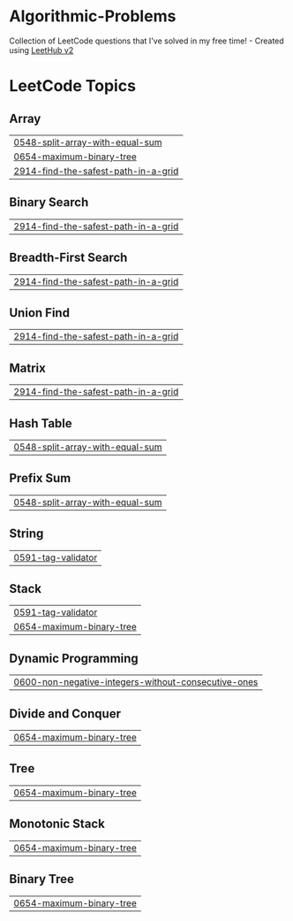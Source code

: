 # Algorithmic-Problems
Collection of LeetCode questions that I've solved in my free time! - Created using [LeetHub v2](https://github.com/arunbhardwaj/LeetHub-2.0)

<!---LeetCode Topics Start-->
# LeetCode Topics
## Array
|  |
| ------- |
| [0548-split-array-with-equal-sum](https://github.com/brianahaneku/Algorithmic-Problems/tree/master/0548-split-array-with-equal-sum) |
| [0654-maximum-binary-tree](https://github.com/brianahaneku/Algorithmic-Problems/tree/master/0654-maximum-binary-tree) |
| [2914-find-the-safest-path-in-a-grid](https://github.com/brianahaneku/Algorithmic-Problems/tree/master/2914-find-the-safest-path-in-a-grid) |
## Binary Search
|  |
| ------- |
| [2914-find-the-safest-path-in-a-grid](https://github.com/brianahaneku/Algorithmic-Problems/tree/master/2914-find-the-safest-path-in-a-grid) |
## Breadth-First Search
|  |
| ------- |
| [2914-find-the-safest-path-in-a-grid](https://github.com/brianahaneku/Algorithmic-Problems/tree/master/2914-find-the-safest-path-in-a-grid) |
## Union Find
|  |
| ------- |
| [2914-find-the-safest-path-in-a-grid](https://github.com/brianahaneku/Algorithmic-Problems/tree/master/2914-find-the-safest-path-in-a-grid) |
## Matrix
|  |
| ------- |
| [2914-find-the-safest-path-in-a-grid](https://github.com/brianahaneku/Algorithmic-Problems/tree/master/2914-find-the-safest-path-in-a-grid) |
## Hash Table
|  |
| ------- |
| [0548-split-array-with-equal-sum](https://github.com/brianahaneku/Algorithmic-Problems/tree/master/0548-split-array-with-equal-sum) |
## Prefix Sum
|  |
| ------- |
| [0548-split-array-with-equal-sum](https://github.com/brianahaneku/Algorithmic-Problems/tree/master/0548-split-array-with-equal-sum) |
## String
|  |
| ------- |
| [0591-tag-validator](https://github.com/brianahaneku/Algorithmic-Problems/tree/master/0591-tag-validator) |
## Stack
|  |
| ------- |
| [0591-tag-validator](https://github.com/brianahaneku/Algorithmic-Problems/tree/master/0591-tag-validator) |
| [0654-maximum-binary-tree](https://github.com/brianahaneku/Algorithmic-Problems/tree/master/0654-maximum-binary-tree) |
## Dynamic Programming
|  |
| ------- |
| [0600-non-negative-integers-without-consecutive-ones](https://github.com/brianahaneku/Algorithmic-Problems/tree/master/0600-non-negative-integers-without-consecutive-ones) |
## Divide and Conquer
|  |
| ------- |
| [0654-maximum-binary-tree](https://github.com/brianahaneku/Algorithmic-Problems/tree/master/0654-maximum-binary-tree) |
## Tree
|  |
| ------- |
| [0654-maximum-binary-tree](https://github.com/brianahaneku/Algorithmic-Problems/tree/master/0654-maximum-binary-tree) |
## Monotonic Stack
|  |
| ------- |
| [0654-maximum-binary-tree](https://github.com/brianahaneku/Algorithmic-Problems/tree/master/0654-maximum-binary-tree) |
## Binary Tree
|  |
| ------- |
| [0654-maximum-binary-tree](https://github.com/brianahaneku/Algorithmic-Problems/tree/master/0654-maximum-binary-tree) |
<!---LeetCode Topics End-->